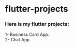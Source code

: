 # flutter-projects

### Here is my flutter projects:

1- Business Card App. <br />
2- Chat App. <br/>

